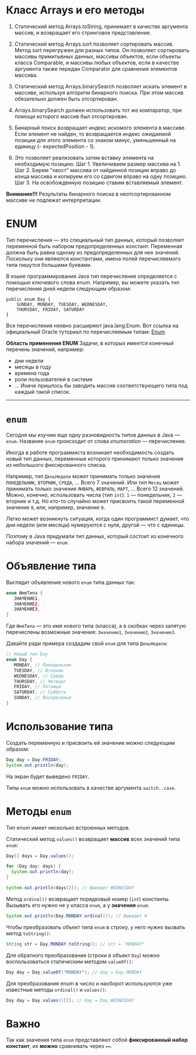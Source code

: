 # Класс Arrays и его методы

1. Статический метод Arrays.toString, принимает в качестве аргумента массив,
   и возвращает его стринговое представление.

2. Статический метод Arrays.sort позволяет сортировать массив. Метод sort перегружен для разных типов.
   Он позволяет сортировать массивы примитывных данных, массивы объектов, если объекты класса Comparable,
   и массивы любых объектов, если в качестве аргумента также передан Comparator для сравнения элементов массива.

3. Статический метод Arrays.binarySearch позволяет искать элемент в массиве, используя алгоритм бинарного поиска.
   При этом массив обязательно должен быть отсортирован.

4. Arrays.binarySearch должен использовать тот же компаратор, при помощи которого массив был отсортирован.

5. Бинарный поиск возвращает индекс искомого элемента в массиве.
   Если элемент не найден, то возвращается индекс ожидаемой позиции для этого элемента со знаком минус,
   уменьшенный на единицу (- expectedPosition - 1).

6. Это позволяет реализовать затем вставку элемента на необходимую позицию.
   Шаг 1. Увеличиваем размер массива на 1.
   Шаг 2. Берем "хвост" массива от найденной позиции вправо до конца массива и копируем его со сдвигом
   вправо на одну позицию.
   Шаг 3. На освобожденную позицию ставим вставляемый элемент.

**Внимание!!!**
Результаты бинарного поиска в неотсортированном массиве не подлежат интерпретации.

# ENUM 

Тип перечисления — это специальный тип данных, который позволяет переменной быть набором предопределенных констант. 
Переменная должна быть равна одному из предопределенных для нее значений. Поскольку они являются константами, 
имена полей перечисляемого типа пишутся большими буквами. 

В языке программирования Java тип перечисления определяется с помощью ключевого слова enum. 
Например, вы можете указать тип перечисления дней недели следующим образом:  

	public enum Day {
	    SUNDAY, MONDAY, TUESDAY, WEDNESDAY,
	    THURSDAY, FRIDAY, SATURDAY 
	}

Все перечисления неявно расширяют java.lang.Enum.
Вот ссылка на официальный Oracle туториал по перечисляемым типам:
<a href="https://docs.oracle.com/javase/tutorial/java/javaOO/enum.html">Enum</a>

**Область применения ENUM**
Задачи, в которых имеется конечный перечень значений, например:
- дни недели
- месяцы в году
- времена года
- роли пользователей в системе
- ...
Иначе пришлось бы заводить массив соответствующего типа под каждый такой список.

_______________________________

# `enum`

Сегодня мы изучим еще одну разновидность типов данных в Java — `enum`. 
Название `enum` происходит от слова *enumeration* — перечисление.

Иногда в работе программиста возникает необходимость создать новый тип данных, 
переменные которого принимают только значения из небольшого фиксированного списка.

Например, тип `ДеньНедели` может принимать только значения `ПОНЕДЕЛЬНИК`, `ВТОРНИК`, `СРЕДА`, ... Всего 7 значений.
Или тип `Месяц` может принимать только значения `ЯНВАРЬ`, `ФЕВРАЛЬ`, `МАРТ`, ... Всего 12 значений.
Можно, конечно, использовать числа (тип `int`): `1` — понедельник, `2` — вторник и т.д. 
Но кто-то случайно может присвоить такой переменной значение `8`, или, например, значение `0`.

Легко может возникнуть ситуация, когда один программист думает, что дни недели (или месяцы) нумеруются с нуля, 
другой — что с единицы.

Поэтому в Java придумали тип данных, который состоит из конечного набора значений — `enum`.

# Объявление типа

Выглядит объявление нового `enum` типа данных так:

```java
enum ИмяТипа {
   ЗНАЧЕНИЕ1,
   ЗНАЧЕНИЕ2,
   ЗНАЧЕНИЕ3,
}
```

Где `ИмяТипа` — это имя нового типа (класса), а в скобках через запятую перечислены возможные значения:
`Значение1`, `Значение2`, `Значение3`.

Давайте ради примера создадим свой `enum` для типа `ДеньНедели`:

```java
// Новый тип Day
enum Day {
   MONDAY, // Понедельник
   TUESDAY, // Вторник
   WEDNESDAY, // Среда
   THURSDAY, // Четверг
   FRIDAY, // Пятница
   SATURDAY, // Суббота
   SUNDAY, // Воскресенье
}
```

# Использование типа

Создать переменную и присвоить ей значение можно следующим образом:
```java
Day day = Day.FRIDAY;
System.out.println(day);
```

На экран будет выведено `FRIDAY`.

Типы `enum` можно использовать в качестве аргумента `switch..case`.

# Методы `enum`

Тип enum имеет несколько встроенных методов.

Статический метод `values()` возвращает **массив** всех значений типа `enum`:
```java
Day[] days = Day.values();

for (Day day: days) {
  System.out.println(day);
}

System.out.println(days[2]); // Выведет WEDNESDAY
```

Метод `ordinal()` возвращает порядковый номер (`int`) константы. Вызывать его нужно не у класса `enum`, 
а у **значения** `enum`:

```java
System.out.println(Day.MONDAY.ordinal()); // Выведет 0
```

Чтобы преобразовать объект типа `enum` в строку, у него нужно вызвать метод `toString()`:
```java
String str = Day.MONDAY.toString(); // str = "MONDAY"
```

Для обратного преобразования (строки в объект `Day`) можно воспользоваться статическим методом `valueOf()`:
```java
Day day = Day.valueOf("MONDAY"); // day = Day.MONDAY
```

Для преобразования enum в число и наоборот используются уже известные методы `ordinal()` и `values()`:
```java
Day day = Day.values()[2]; // day = Day.WEDNESDAY
```

# Важно

Так как значения типа `enum` представляют собой **фиксированный набор констант**, 
их **можно** сравнивать через `==`.
